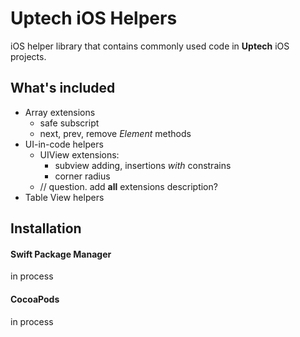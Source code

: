 # Uptech iOS Helpers 

iOS helper library that contains commonly used code in **Uptech** iOS projects.

## What's included
- Array extensions
  - safe subscript
  - next, prev, remove *Element* methods
- UI-in-code helpers
  - UIView extensions:
    - subview adding, insertions *with* constrains
    - corner radius
  - // question. add **all** extensions description? 
- Table View helpers

## Installation

#### Swift Package Manager
in process

#### CocoaPods
in process 
